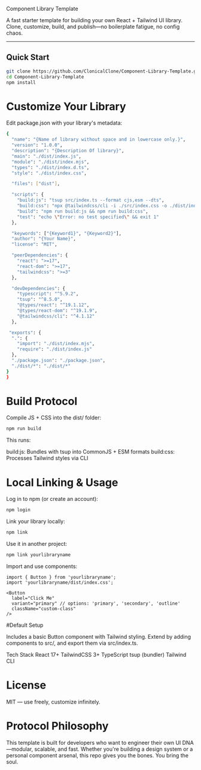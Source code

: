 Component Library Template

A fast starter template for building your own React + Tailwind UI library. Clone, customize, build, and publish—no boilerplate fatigue, no config chaos.

---

##  Quick Start

```bash
git clone https://github.com/ClonicalClone/Component-Library-Template.git
cd Component-Library-Template
npm install
```
# Customize Your Library

Edit package.json with your library's metadata:
``` bash
{
  "name": "{Name of library without space and in lowercase only.}",
  "version": "1.0.0",
  "description": "{Description Of library}",
  "main": "./dist/index.js",
  "module": "./dist/index.mjs",
  "types": "./dist/index.d.ts",
  "style": "./dist/index.css",

  "files": ["dist"],

  "scripts": {
    "build:js": "tsup src/index.ts --format cjs,esm --dts",
    "build:css": "npx @tailwindcss/cli -i ./src/index.css -o ./dist/index.css --content './src/**/*.{ts,tsx,js,jsx}'",
    "build": "npm run build:js && npm run build:css",
    "test": "echo \"Error: no test specified\" && exit 1"
  },

  "keywords": ["{Keyword1}", "{Keyword2}"],
  "author": "{Your Name}",
  "license": "MIT",

  "peerDependencies": {
    "react": ">=17",
    "react-dom": ">=17",
    "tailwindcss": ">=3"
  },

  "devDependencies": {
    "typescript": "^5.9.2",
    "tsup": "^8.5.0",
    "@types/react": "^19.1.12",
    "@types/react-dom": "^19.1.9",
    "@tailwindcss/cli": "^4.1.12"
  },

 "exports": {
  ".": {
    "import": "./dist/index.mjs",
    "require": "./dist/index.js"
  },
  "./package.json": "./package.json",
  "./dist/*": "./dist/*"
}
}
```

# Build Protocol

Compile JS + CSS into the dist/ folder:

```bash
npm run build
```

This runs:

build:js: Bundles with tsup into CommonJS + ESM formats
build:css: Processes Tailwind styles via CLI

# Local Linking & Usage

Log in to npm (or create an account):
```bash
npm login
```
Link your library locally:

```bash
npm link
```

Use it in another project:
```bash
npm link yourlibraryname
```

Import and use components:

```tsx
import { Button } from 'yourlibraryname';
import 'yourlibraryname/dist/index.css';
```
```tsx
<Button
  label="Click Me"
  variant="primary" // options: 'primary', 'secondary', 'outline'
  className="custom-class"
/>
```
#Default Setup

Includes a basic Button component with Tailwind styling. Extend by adding components to src/, and export them via src/index.ts.

  Tech Stack
  React 17+
  TailwindCSS 3+
  TypeScript
  tsup (bundler)
  Tailwind CLI



# License
MIT — use freely, customize infinitely.

# Protocol Philosophy
This template is built for developers who want to engineer their own UI DNA—modular, scalable, and fast. Whether you're building a design system or a personal component arsenal, this repo gives you the bones. You bring the soul.
